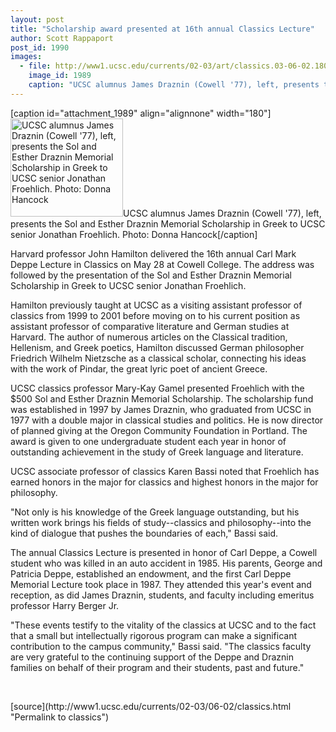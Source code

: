 ```yaml
---
layout: post
title: "Scholarship award presented at 16th annual Classics Lecture"
author: Scott Rappaport
post_id: 1990
images:
  - file: http://www1.ucsc.edu/currents/02-03/art/classics.03-06-02.180.jpg
    image_id: 1989
    caption: "UCSC alumnus James Draznin (Cowell '77), left, presents the Sol and Esther Draznin Memorial Scholarship in Greek to UCSC senior Jonathan Froehlich. Photo: Donna Hancock"
---
```


[caption id="attachment_1989" align="alignnone" width="180"]<a href="http://localhost/mysite/wp-content/uploads/2003/06/classics.03-06-02.180.jpg"><img class="size-full wp-image-1989" src="http://localhost/mysite/wp-content/uploads/2003/06/classics.03-06-02.180.jpg" alt="UCSC alumnus James Draznin (Cowell '77), left, presents the Sol and Esther Draznin Memorial Scholarship in Greek to UCSC senior Jonathan Froehlich. Photo: Donna Hancock" width="180" height="157" /></a>UCSC alumnus James Draznin (Cowell '77), left, presents the Sol and Esther Draznin Memorial Scholarship in Greek to UCSC senior Jonathan Froehlich. Photo: Donna Hancock[/caption]
<p>
  Harvard professor John Hamilton delivered the 16th annual Carl Mark Deppe Lecture in Classics on May 28 at Cowell College. The address was followed by the presentation of the Sol and Esther Draznin Memorial Scholarship in Greek to UCSC senior Jonathan Froehlich.
</p>
<p>
  Hamilton previously taught at UCSC as a visiting assistant professor of classics from 1999 to 2001 before moving on to his current position as assistant professor of comparative literature and German studies at Harvard. The author of numerous articles on the Classical tradition, Hellenism, and Greek poetics, Hamilton discussed German philosopher Friedrich Wilhelm Nietzsche as a classical scholar, connecting his ideas with the work of Pindar, the great lyric poet of ancient Greece.<br>
</p>
<p>
  UCSC classics professor Mary-Kay Gamel presented Froehlich with the $500 Sol and Esther Draznin Memorial Scholarship. The scholarship fund was established in 1997 by James Draznin, who graduated from UCSC in 1977 with a double major in classical studies and politics. He is now director of planned giving at the Oregon Community Foundation in Portland. The award is given to one undergraduate student each year in honor of outstanding achievement in the study of Greek language and literature.<br>
</p>
<p>
  UCSC associate professor of classics Karen Bassi noted that Froehlich has earned honors in the major for classics and highest honors in the major for philosophy.<br>
</p>
<p>
  "Not only is his knowledge of the Greek language outstanding, but his written work brings his fields of study--classics and philosophy--into the kind of dialogue that pushes the boundaries of each," Bassi said.<br>
</p>
<p>
  The annual Classics Lecture is presented in honor of Carl Deppe, a Cowell student who was killed in an auto accident in 1985. His parents, George and Patricia Deppe, established an endowment, and the first Carl Deppe Memorial Lecture took place in 1987. They attended this year's event and reception, as did James Draznin, students, and faculty including emeritus professor Harry Berger Jr.<br>
</p>
<p>
  "These events testify to the vitality of the classics at UCSC and to the fact that a small but intellectually rigorous program can make a significant contribution to the campus community," Bassi said. "The classics faculty are very grateful to the continuing support of the Deppe and Draznin families on behalf of their program and their students, past and future."<br>
</p>
<p>
  <br>

</p>
<p>

</p>
[source](http://www1.ucsc.edu/currents/02-03/06-02/classics.html "Permalink to classics")
